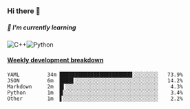 ### Hi there 👋

##### 🌱 I’m currently learning

![C++](https://img.shields.io/badge/-C++-00599C?style=flat-square&logo=c)![Python](https://img.shields.io/badge/-Python-black?style=flat-square&logo=Python)


<!-- waka-box start -->
#### <a href="https://gist.github.com/bf274261b4c8553e17fc709dfc3cfa97" target="_blank">Weekly development breakdown</a>
```text
YAML      	 34m ███████████████████████▋░░░░░░░░   73.9% 
JSON      	 6m  ████▌░░░░░░░░░░░░░░░░░░░░░░░░░░░   14.2% 
Markdown  	 2m  █▍░░░░░░░░░░░░░░░░░░░░░░░░░░░░░░    4.3% 
Python    	 1m  █░░░░░░░░░░░░░░░░░░░░░░░░░░░░░░░    3.4% 
Other     	 1m  ▋░░░░░░░░░░░░░░░░░░░░░░░░░░░░░░░    2.2% 
```
<!-- Powered by https://github.com/YouEclipse/waka-box-go . -->
<!-- waka-box end -->



<!--
**KomoreKalu/KomoreKalu** is a ✨ _special_ ✨ repository because its `README.md` (this file) appears on your GitHub profile.

Here are some ideas to get you started:

- 🔭 I’m currently working on ...
- 🌱 I’m currently learning ...
- 👯 I’m looking to collaborate on ...
- 🤔 I’m looking for help with ...
- 💬 Ask me about ...
- 📫 How to reach me: ...
- 😄 Pronouns: ...
- ⚡ Fun fact: ...
-->
